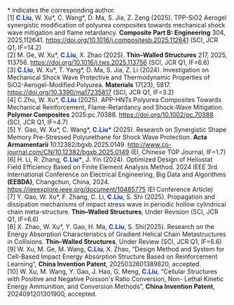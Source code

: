 &#42; indicates the corresponding author.
<br>
[1] <font color="#0022ffff"><b>C.Liu</b></font>, W. Xu*, C. Wang*, D. Ma, S. Jia, Z. Zeng (2025). TPP-SiO2 Aerogel synergistic modification of polyurea composites towards mechanical shock wave mitigation and flame retardancy. <b>Composite Part B: Engineering</b> 304, 2025,112641. <a href="https://doi.org/10.1016/j.compositesb.2025.112641" target="_blank">https://doi.org/10.1016/j.compositesb.2025.112641</a > (SCI, JCR Q1, IF=14.2)
<br>
[2] M. Ge, W. Xu*, <font color="#0022ffff"><b>C.Liu</b></font>, X. Zhao (2025). <b>Thin–Walled Structures</b> 217, 2025, 113756. <a href="https://doi.org/10.1016/j.tws.2025.113756" target="_blank">https://doi.org/10.1016/j.tws.2025.113756</a > (SCI, JCR Q1, IF=6.6)
<br>
[3] <font color="#0022ffff"><b>C.Liu</b></font>, W. Xu*, T. Yang*, D. Ma, S. Jia, Z. Li (2024). Investigation on Mechanical Shock Wave Protective and Thermodynamic Properties of SiO2-Aerogel-Modified Polyurea. <b>Materials</b> 17(23), 5817. <a href="https://doi.org/10.3390/ma17235817" target="_blank">https://doi.org/10.3390/ma17235817</a > (SCI, JCR Q1, IF=3.2)
<br>
[4] C.Zhu, W. Xu*, <font color="#0022ffff"><b>C.Liu</b></font> (2025). APP-HNTs Polyurea Composites Towards Mechanical Reinforcement, Flame-Retardancy and Shock-Wave Mitigation. <b>Polymer Composites</b> 2025:pc.70388. <a href="https://doi.org/10.1002/pc.70388" target="_blank">https://doi.org/10.1002/pc.70388</a > (SCI, JCR Q1, IF=4.7)
<br>
[5] Y. Gao, W. Xu*, C. Wang*, <font color="#0022ffff"><b>C.Liu*</b></font> (2025). Research on Synergistic Shape Memory Pre-Stressed Polyurethane for Shock Wave Protection. <b>Acta Armamentarii</b> 10.12382/bgxb.2025.0149. <a href="http://www.co-journal.com/CN/10.12382/bgxb.2025.0149" target="_blank">http://www.co-journal.com/CN/10.12382/bgxb.2025.0149</a > (EI, Chinese TOP Journal, IF=1.7)
<br>
[6] H. Li, R. Zhang, <font color="#0022ffff"><b>C.Liu*</b></font>, J. Yin (2024). Optimized Design of Heliostat Field Efficiency Based on Finite Element Analysis Method. 2024 IEEE 3rd International Conference on Electrical Engineering, Big Data and Algorithms <b>(EEBDA)</b>, Changchun, China, 2024. <a href="https://ieeexplore.ieee.org/document/10485775" target="_blank">https://ieeexplore.ieee.org/document/10485775</a > (EI Conference Article)
<br>
[7] Y. Gao, W. Xu*, F. Zhang, C. Li, <font color="#0022ffff"><b>C.Liu</b></font>, S. Shi (2025). Propagation and dissipation mechanisms of impact stress wave in periodic hollow cylindrical chain meta-structure. <b>Thin–Walled Structures</b>, Under Revision (SCI, JCR Q1, IF=6.6)
<br>
[8] X. Zhao, W. Xu*, Y. Gao, H. Ma, <font color="#0022ffff"><b>C.Liu</b></font>, S. Shi(2025). Research on the Energy Absorption Characteristics of Gradient Helical Chain Metastructures in Collisions. <b>Thin–Walled Structures</b>, Under Review (SCI, JCR Q1, IF=6.6)
<br>
[9] W. Xu, M. Ge, M. Wang, <font color="#0022ffff"><b>C.Liu</b></font>, X. Zhao, “Design Method and System for Cell-Based Impact Energy Absorption Structure Based on Reinforcement Learning”, <b>China Invention Patent</b>, 2025032601389820, accepted.
<br>
[10] W. Xu, M. Wang, Y. Gao, J. Hao, G. Meng, <font color="#0022ffff"><b>C.Liu</b></font>, “Cellular Structures with Positive and Negative Poisson's Ratio Conversion, Non- Lethal Kinetic Energy Ammunition, and Conversion Methods”, <b>China Invention Patent</b>, 2024091201301900, accepted.
